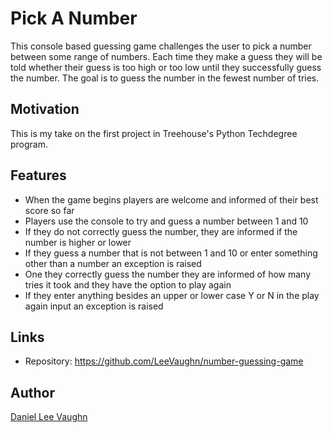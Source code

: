 # Pick A Number
This console based guessing game challenges the user to pick a number between some range of numbers. Each time they make a guess they will be told whether their guess is too high or too low until they successfully guess the number. The goal is to guess the number in the fewest number of tries.

## Motivation
This is my take on the first project in Treehouse's Python Techdegree program.

## Features
* When the game begins players are welcome and informed of their best score so far
* Players use the console to try and guess a number between 1 and 10
* If they do not correctly guess the number, they are informed if the number is higher or lower
* If they guess a number that is not between 1 and 10 or enter something other than a number an exception is raised
* One they correctly guess the number they are informed of how many tries it took and they have the option to play again
* If they enter anything besides an upper or lower case Y or N in the play again input an exception is raised

## Links
* Repository: https://github.com/LeeVaughn/number-guessing-game

## Author
[Daniel Lee Vaughn](https://github.com/LeeVaughn)